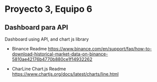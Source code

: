 # Proyecto 3, Equipo 6

## Dashboard para API

Dashboard using API, and chart js library 

- Binance Readme
https://www.binance.com/en/support/faq/how-to-download-historical-market-data-on-binance-5810ae42176b4770b880ce1f14932262

- CharLine Chart.js Readme
https://www.chartjs.org/docs/latest/charts/line.html
